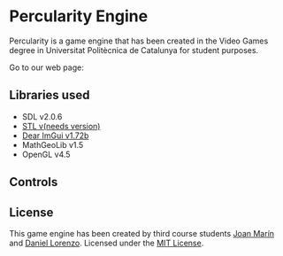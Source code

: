 # Percularity Engine
Percularity is a game engine that has been created in the Video Games degree in Universitat Politècnica de Catalunya for student purposes.

Go to our web page: 

## Libraries used
* SDL v2.0.6
* [STL v(needs version)](https://www.geeksforgeeks.org/the-c-standard-template-library-stl/)
* [Dear ImGui v1.72b](https://github.com/ocornut/imgui)
* MathGeoLib v1.5
* OpenGL v4.5

## Controls

## License
This game engine has been created by third course students [Joan Marín](https://github.com/X0KA) and [Daniel Lorenzo](https://github.com/DLorenzoLaguno17).
Licensed under the [MIT License](LICENSE).